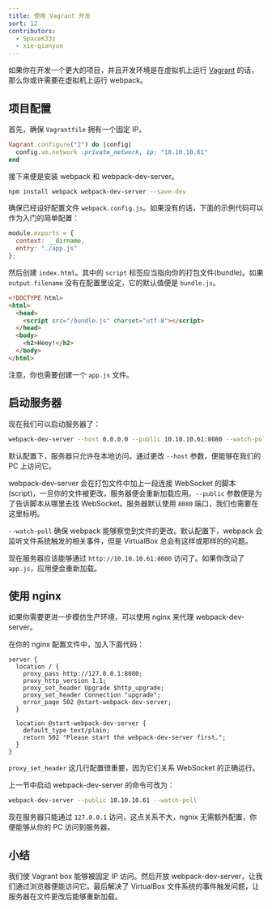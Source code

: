 ```yaml
---
title: 使用 Vagrant 开发
sort: 12
contributors:
  - SpaceK33z
  - xie-qianyue
---
```


如果你在开发一个更大的项目，并且开发环境是在虚拟机上运行 [Vagrant](https://www.vagrantup.com/) 的话，那么你或许需要在虚拟机上运行 webpack。

## 项目配置

首先，确保 `Vagrantfile` 拥有一个固定 IP。

```ruby
Vagrant.configure("2") do |config|
  config.vm.network :private_network, ip: "10.10.10.61"
end
```

接下来便是安装 webpack 和 webpack-dev-server。

```bash
npm install webpack webpack-dev-server --save-dev
```

确保已经设好配置文件 `webpack.config.js`。如果没有的话，下面的示例代码可以作为入门的简单配置：

```js
module.exports = {
  context: __dirname,
  entry: "./app.js"
};
```

然后创建 `index.html`。其中的 `script` 标签应当指向你的打包文件(bundle)。如果 `output.filename` 没有在配置里设定，它的默认值便是 `bundle.js`。 

```html
<!DOCTYPE html>
<html>
  <head>
    <script src="/bundle.js" charset="utf-8"></script>
  </head>
  <body>
    <h2>Heey!</h2>
  </body>
</html>
```

注意，你也需要创建一个 `app.js` 文件。

## 启动服务器

现在我们可以启动服务器了：

```bash
webpack-dev-server --host 0.0.0.0 --public 10.10.10.61:8080 --watch-poll
```

默认配置下，服务器只允许在本地访问。通过更改 `--host` 参数，便能够在我们的 PC 上访问它。

webpack-dev-server 会在打包文件中加上一段连接 WebSocket 的脚本(script)，一旦你的文件被更改，服务器便会重新加载应用。`--public` 参数便是为了告诉脚本从哪里去找 WebSocket。服务器默认使用 `8080` 端口，我们也需要在这里标明。

`--watch-poll` 确保 webpack 能够察觉到文件的更改。默认配置下，webpack 会监听文件系统触发的相关事件，但是 VirtualBox 总会有这样或那样的的问题。 

现在服务器应该能够通过 `http://10.10.10.61:8080` 访问了。如果你改动了 `app.js`，应用便会重新加载。

## 使用 nginx

如果你需要更进一步模仿生产环境，可以使用 nginx 来代理 webpack-dev-server。

在你的 nginx 配置文件中，加入下面代码：

```nginx
server {
  location / {
    proxy_pass http://127.0.0.1:8080;
    proxy_http_version 1.1;
    proxy_set_header Upgrade $http_upgrade;
    proxy_set_header Connection "upgrade";
    error_page 502 @start-webpack-dev-server;
  }

  location @start-webpack-dev-server {
    default_type text/plain;
    return 502 "Please start the webpack-dev-server first.";
  }
}
```

`proxy_set_header` 这几行配置很重要，因为它们关系 WebSocket 的正确运行。

上一节中启动 webpack-dev-server 的命令可改为：

```bash
webpack-dev-server --public 10.10.10.61 --watch-poll
```

现在服务器只能通过 `127.0.0.1` 访问，这点关系不大，ngnix 无需额外配置，你便能够从你的 PC 访问到服务器。

## 小结

我们使 Vagrant box 能够被固定 IP 访问。然后开放 webpack-dev-server，让我们通过浏览器便能访问它。最后解决了 VirtualBox 文件系统的事件触发问题，让服务器在文件更改后能够重新加载。

